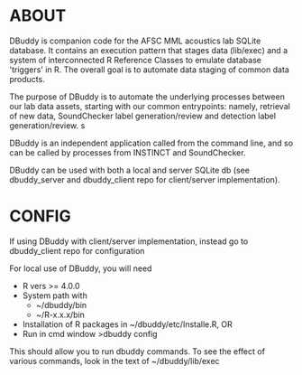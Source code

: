 # ABOUT #

DBuddy is companion code for the AFSC MML acoustics lab SQLite database. It contains an execution pattern that stages data (lib/exec) and a system of interconnected R Reference Classes 
to emulate database 'triggers' in R. The overall goal is to automate data staging of common data products. 

The purpose of DBuddy is to automate the underlying processes between our lab data assets, starting with our common entrypoints: namely, retrieval of new data, 
SoundChecker label generation/review and detection label generation/review. s

DBuddy is an independent application called from the command line, and so can be called by processes from INSTINCT and SoundChecker. 

DBuddy can be used with both a local and server SQLite db (see dbuddy_server and dbuddy_client repo for client/server implementation). 

# CONFIG #

If using DBuddy with client/server implementation, instead go to dbuddy_client repo for configuration

For local use of DBuddy, you will need 

* R vers >= 4.0.0
* System path with
	* ~/dbuddy/bin
	* ~/R-x.x.x/bin
* Installation of R packages in ~/dbuddy/etc/Installe.R, OR
* Run in cmd window >dbuddy config 

This should allow you to run dbuddy commands. To see the effect of various commands, look in the text of ~/dbuddy/lib/exec